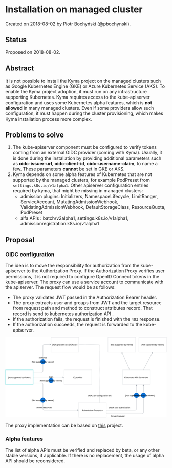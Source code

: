 # Installation on managed cluster

Created on 2018-08-02 by Piotr Bochyński (@pbochynski).

## Status

Proposed on 2018-08-02.

## Abstract

It is not possible to install the Kyma project on the managed clusters such as Google Kubernetes Engine (GKE) or Azure Kubernetes Service (AKS). To enable the Kyma project adoption, it must run on any infrastructure supporting Kubernetes. Kyma requires access to the kube-apiserver configuration and uses some Kubernetes alpha features, which is **not allowed** in many managed clusters. Even if some providers allow such configuration, it must happen during the cluster provisioning, which makes Kyma installation process more complex.

## Problems to solve

1. The kube-apiserver component must be configured to verify tokens coming from an external OIDC provider (coming with Kyma). Usually, it is done during the installation by providing additional parameters such as **oidc-issuer-url**, **oidc-client-id**, **oidc-username-claim**, to name a few. These parameters **cannot** be set in GKE or AKS.
2. Kyma depends on some alpha features of Kubernetes that are not supported by the managed clusters, for example PodPreset from `settings.k8s.io/v1alpha1`. Other apiserver configuration entries required by kyma, that might be missing in managed clusters:
    - admission plugins: Initializers, NamespaceLifecycle, LimitRanger, ServiceAccount, MutatingAdmissionWebhook, ValidatingAdmissionWebhook, DefaultStorageClass, ResourceQuota, PodPreset
    - alfa APIs : batch/v2alpha1, settings.k8s.io/v1alpha1, admissionregistration.k8s.io/v1alpha1

## Proposal

### OIDC configuration

The idea is to move the responsibility for authorization from the kube-apiserver to the Authorization Proxy. If the Authorization Proxy verifies user permissions, it is not required to configure OpenID Connect tokens in the kube-apiserver. The proxy can use a service account to communicate with the apiserver. The request flow would be as follows:
- The proxy validates JWT passed in the Authorization Bearer header.
- The proxy extracts user and groups from JWT and the target resource from request path and method to construct attributes record. That record is send to kubernetes authorization API .
- If the authorization fails, the request is finished with the `403` response.
- If the authorization succeeds, the request is forwarded to the kube-apiserver.

![](assets/authorization-proxy.svg)


The proxy implementation can be based on [this](https://github.com/brancz/kube-rbac-proxy) project.

### Alpha features

The list of alpha APIs must be verified and replaced by beta, or any other stable versions, if applicable. If there is no replacement, the usage of alpha API should be reconsidered.
